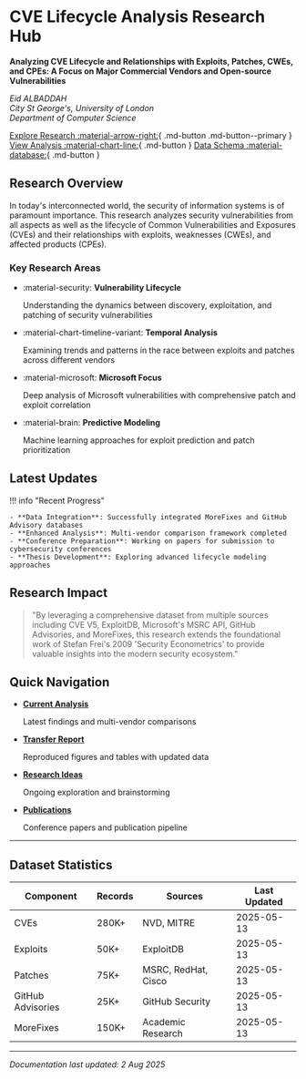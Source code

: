 # CVE Lifecycle Analysis Research Hub

<div class="hero-section" markdown>

**Analyzing CVE Lifecycle and Relationships with Exploits, Patches, CWEs, and CPEs: A Focus on Major Commercial Vendors and Open-source Vulnerabilities**

*Eid ALBADDAH*  
*City St George's, University of London*  
*Department of Computer Science*

[Explore Research :material-arrow-right:](research/){ .md-button .md-button--primary }
[View Analysis :material-chart-line:](analysis/){ .md-button }
[Data Schema :material-database:](data/){ .md-button }

</div>

## Research Overview

In today's interconnected world, the security of information systems is of paramount importance. This research analyzes security vulnerabilities from all aspects as well as the lifecycle of Common Vulnerabilities and Exposures (CVEs) and their relationships with exploits, weaknesses (CWEs), and affected products (CPEs).

### Key Research Areas

<div class="grid cards" markdown>

- :material-security: **Vulnerability Lifecycle**

    Understanding the dynamics between discovery, exploitation, and patching of security vulnerabilities

- :material-chart-timeline-variant: **Temporal Analysis**

    Examining trends and patterns in the race between exploits and patches across different vendors

- :material-microsoft: **Microsoft Focus**

    Deep analysis of Microsoft vulnerabilities with comprehensive patch and exploit correlation

- :material-brain: **Predictive Modeling**

    Machine learning approaches for exploit prediction and patch prioritization

</div>

## Latest Updates

!!! info "Recent Progress"
    
    - **Data Integration**: Successfully integrated MoreFixes and GitHub Advisory databases
    - **Enhanced Analysis**: Multi-vendor comparison framework completed
    - **Conference Preparation**: Working on papers for submission to cybersecurity conferences
    - **Thesis Development**: Exploring advanced lifecycle modeling approaches

## Research Impact

> "By leveraging a comprehensive dataset from multiple sources including CVE V5, ExploitDB, Microsoft's MSRC API, GitHub Advisories, and MoreFixes, this research extends the foundational work of Stefan Frei's 2009 'Security Econometrics' to provide valuable insights into the modern security ecosystem."

## Quick Navigation

<div class="grid cards" markdown>

- [**Current Analysis**](analysis/current/)

    Latest findings and multi-vendor comparisons

- [**Transfer Report**](analysis/transfer-report/)

    Reproduced figures and tables with updated data

- [**Research Ideas**](research/)

    Ongoing exploration and brainstorming

- [**Publications**](publications/)

    Conference papers and publication pipeline

</div>

---

## Dataset Statistics

| Component | Records | Sources | Last Updated |
|-----------|---------|---------|--------------|
| CVEs | 280K+ | NVD, MITRE | 2025-05-13 |
| Exploits | 50K+ | ExploitDB | 2025-05-13 |
| Patches | 75K+ | MSRC, RedHat, Cisco | 2025-05-13 |
| GitHub Advisories | 25K+ | GitHub Security | 2025-05-13 |
| MoreFixes | 150K+ | Academic Research | 2025-05-13 |

---

*Documentation last updated: 2 Aug 2025*

